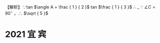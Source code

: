 【解析】∵tan $\angle A = \frac { 1 } { 2 }$ tan $\frac { 1 } { 3 }$ ∴ $\_$ ∵ $\angle C = 9 0 ^ { \circ }$ ，∴ $\sqrt { 5 }$
# 2021 宜 宾
